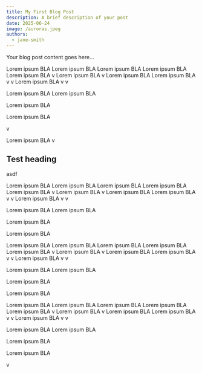 ```yaml
---
title: My First Blog Post
description: A brief description of your post
date: 2025-06-24
image: /auroras.jpeg
authors:
  - jane-smith
---
```


Your blog post content goes here...

Lorem ipsum
BLA
Lorem ipsum
BLA
Lorem ipsum
BLA
Lorem ipsum
BLA
Lorem ipsum
BLA
v
Lorem ipsum
BLA
v
Lorem ipsum
BLA
Lorem ipsum
BLA
v
v
Lorem ipsum
BLA
v
v


Lorem ipsum
BLA
Lorem ipsum
BLA

Lorem ipsum
BLA


Lorem ipsum
BLA


v

Lorem ipsum
BLA
v

## Test heading
asdf

Lorem ipsum
BLA
Lorem ipsum
BLA
Lorem ipsum
BLA
Lorem ipsum
BLA
Lorem ipsum
BLA
v
Lorem ipsum
BLA
v
Lorem ipsum
BLA
Lorem ipsum
BLA
v
v
Lorem ipsum
BLA
v
v


Lorem ipsum
BLA
Lorem ipsum
BLA

Lorem ipsum
BLA


Lorem ipsum
BLA


Lorem ipsum
BLA
Lorem ipsum
BLA
Lorem ipsum
BLA
Lorem ipsum
BLA
Lorem ipsum
BLA
v
Lorem ipsum
BLA
v
Lorem ipsum
BLA
Lorem ipsum
BLA
v
v
Lorem ipsum
BLA
v
v


Lorem ipsum
BLA
Lorem ipsum
BLA

Lorem ipsum
BLA


Lorem ipsum
BLA


Lorem ipsum
BLA
Lorem ipsum
BLA
Lorem ipsum
BLA
Lorem ipsum
BLA
Lorem ipsum
BLA
v
Lorem ipsum
BLA
v
Lorem ipsum
BLA
Lorem ipsum
BLA
v
v
Lorem ipsum
BLA
v
v


Lorem ipsum
BLA
Lorem ipsum
BLA

Lorem ipsum
BLA


Lorem ipsum
BLA



v
